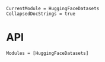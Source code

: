 ```@meta
CurrentModule = HuggingFaceDatasets
CollapsedDocStrings = true
```

# API

```@autodocs
Modules = [HuggingFaceDatasets]
```
